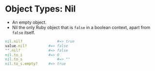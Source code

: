 # Object Types: Nil

- An empty object.
- Nil the only Ruby object that is `false` in a boolean context, apart from `false` itself.

```ruby
nil.nil?				#=> true
value.nil?			#=> false
"".nil?				#=> false
nil.to_i 			#=> 0
nil.to_s				#=> ""
nil.to_s.empty?		#=> true
```